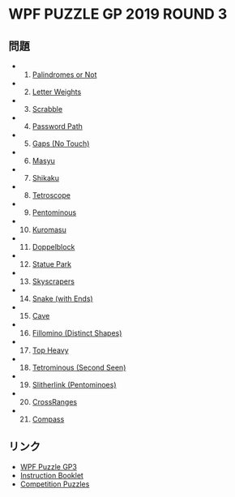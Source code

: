 # WPF PUZZLE GP 2019 ROUND 3

## 問題
- 1. [Palindromes or Not](../puzzle/palindromesornot.md)
- 2. [Letter Weights](../puzzle/letterweights.md)
- 3. [Scrabble](../puzzle/scrabble.md)
- 4. [Password Path](../puzzle/passwordpath.md)
- 5. [Gaps (No Touch)](../puzzle/gaps-notouch.md)
- 6. [Masyu](../puzzle/masyu.md)
- 7. [Shikaku](../puzzle/shikaku.md)
- 8. [Tetroscope](../puzzle/tetroscope.md)
- 9. [Pentominous](../puzzle/pentominous.md)
- 10. [Kuromasu](../puzzle/kuromasu.md)
- 11. [Doppelblock](../puzzle/doppelblock.md)
- 12. [Statue Park](../puzzle/statuepark.md)
- 13. [Skyscrapers](../puzzle/skyscrapers.md)
- 14. [Snake (with Ends)](../puzzle/snake.md)
- 15. [Cave](../puzzle/cave.md)
- 16. [Fillomino (Distinct Shapes)](../puzzle/fillomino-distinctshapes.md)
- 17. [Top Heavy](../puzzle/topheavy.md)
- 18. [Tetrominous (Second Seen)](../puzzle/tetrominous-secondseen.md)
- 19. [Slitherlink (Pentominoes)](../puzzle/slitherlink-pentominoes.md)
- 20. [CrossRanges](../puzzle/crossranges.md)
- 21. [Compass](../puzzle/compass.md)

## リンク
- [WPF Puzzle GP3](https://gp.worldpuzzle.org/content/wpf-puzzle-gp3-4)
- [Instruction Booklet](https://gp.worldpuzzle.org/content/instruction-booklet-86)
- [Competition Puzzles](https://gp.worldpuzzle.org/content/competition-puzzles-51)
